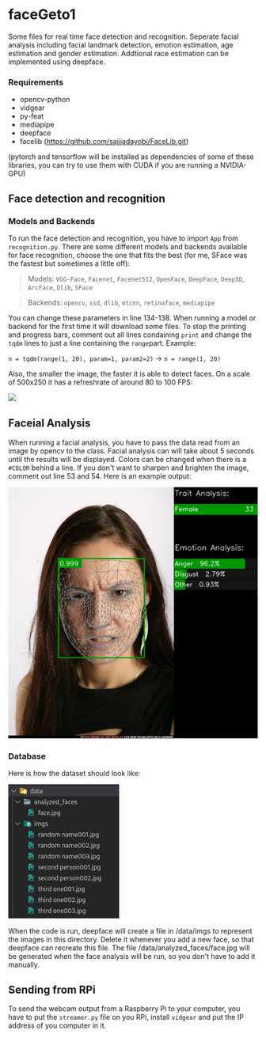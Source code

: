 # faceGeto1
Some files for real time face detection and recognition. Seperate facial analysis including facial landmark detection, emotion estimation, age estimation and gender estimation. Addtional race estimation can be implemented using deepface.

### Requirements
  - opencv-python
  - vidgear
  - py-feat
  - mediapipe
  - deepface
  - facelib (https://github.com/sajjjadayobi/FaceLib.git)

  (pytorch and tensorflow will be installed as dependencies of some of these libraries, you can try to use them with CUDA if you are running a NVIDIA-GPU)

## Face detection and recognition
### Models and Backends
To run the face detection and recognition, you have to import `App` from `recognition.py`. There are some different models and backends available for face recognition, choose the one that fits the best (for me, SFace was the fastest but sometimes a little off):

> Models: `VGG-Face`, `Facenet`, `Facenet512`, `OpenFace`, `DeepFace`, `DeepID`, `ArcFace`, `Dlib`, `SFace`

> Backends: `opencv`, `ssd`, `dlib`, `mtcnn`, `retinaface`, `mediapipe`

You can change these parameters in line 134-138. When running a model or backend for the first time it will download some files. To stop the printing and progress bars, comment out all lines condaining `print` and change the `tqdm` lines to just a line containing the `range`part. Example:

`n = tqdm(range(1, 20), param=1, param2=2)` -> `n = range(1, 20)`

Also, the smaller the image, the faster it is able to detect faces. On a scale of 500x250 it has a refreshrate of around 80 to 100 FPS:

![](https://github.com/ien1/faceGeto1/blob/main/example%20images/out1.gif)

## Faceial Analysis
When running a facial analysis, you have to pass the data read from an image by opencv to the class. Facial analysis can will take about 5 seconds until the results will be displayed. Colors can be changed when there is a `#COLOR` behind a line. If you don't want to sharpen and brighten the image, comment out line 53 and 54. Here is an example output:

![](https://github.com/ien1/faceGeto1/blob/main/example%20images/analyze.png)

### Database
Here is how the dataset should look like:

![](https://github.com/ien1/faceGeto1/blob/main/example%20images/dataset.png)

When the code is run, deepface will create a file in /data/imgs to represent the images in this directory. Delete it whenever you add a new face, so that deepface can recreate this file.
The file /data/analyzed_faces/face.jpg will be generated when the face analysis will be run, so you don't have to add it manually.

## Sending from RPi
To send the webcam output from a Raspberry Pi to your computer, you have to put the `streamer.py` file on you RPi, install `vidgear` and put the IP address of you computer in it. 

